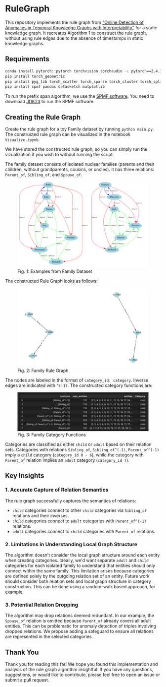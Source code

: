 # RuleGraph

This repository implements the rule graph from ["Online Detection of Anomalies in Temporal Knowledge Graphs with Interpretability"](https://arxiv.org/pdf/2408.00872) for a static knowledge graph. It recreates Algorithm 1 to construct the rule graph, without using rule edges due to the absence of timestamps in static knowledge graphs.

## Requirements
```bash
conda install pytorch::pytorch torchvision torchaudio -c pytorch==2.4.1
pip install torch_geometric
pip install pyg_lib torch_scatter torch_sparse torch_cluster torch_spline_conv -f https://data.pyg.org/whl/torch-2.4.0+cpu.html
pip install spmf pandas datasketch matplotlib
```
To run the prefix span algorithm, we use the [SPMF software](https://www.philippe-fournier-viger.com/spmf/).
You need to download [JDK23](https://www.oracle.com/java/technologies/downloads/) to run the SPMF software.

## Creating the Rule Graph
Create the rule graph for a toy Family dataset by running `python main.py`. The constructed rule graph can be visualized in the notebook `Vizualize.ipynb`.

We have stored the constructed rule graph, so you can simply run the vizualization if you wish to without running the script.

The family dataset consists of isolated nuclear families (parents and their children, without grandparents, cousins, or uncles). It has three relations: `Parent_of`, `Sibling_of`, and `Spouse_of`.
<figure>
  <img src="family.png" alt="Family Dataset" width="500">
  <figcaption>Fig. 1: Examples from Family Dataset</figcaption>
  <a name="family"></a>
</figure>

The constructed Rule Graph looks as follows:

<figure>
  <img src="Family_rule_graph.png" alt="Family Rule Graph" width="500">
  <figcaption>Fig. 2: Family Rule Graph</figcaption>
  <a name="Family_rule_graph"></a>
</figure>

The nodes are labeled in the format of `category_id: category`. Inverse edges are indicated with `^(-1)`. The constructed category functions are:

<figure>
  <img src="Family_Category_Functions.png" alt="Family Category Functions" width="500">
  <figcaption>Fig. 3: Family Category Functions</figcaption>
  <a name="Family_Category_Functions"></a>
</figure>

Categories are classified as either `child` or `adult` based on their relation sets.
Categories with relations `Sibling_of`, `Sibling_of^(-1)`, `Parent_of^(-1)` imply a `child` category (`category_id 0 - 6`), while the category with `Parent_of` relation implies an `adult` category (`category_id 7`).

## Key Insights

### 1. Accurate Capture of Relation Semantics
The rule graph successfully captures the semantics of relations:
- `child` categories connect to other `child` categories via `Sibling_of` relations and their inverses.
- `child` categories connect to `adult` categories with `Parent_of^(-1)` relations.
- `adult` categories connect to `child` categories with `Parent_of` relations.

### 2. Limitations in Understanding Local Graph Structure
The algorithm doesn't consider the local graph structure around each entity when creating categories. Ideally, we'd want separate `adult` and `child` categories for each isolated family to understand that entities should only connect within the same family. This limitation arises because categories are defined solely by the outgoing relation set of an entity. Future work should consider both relation sets and local graph structure in category construction. This can be done using a random-walk based approach, for example.

### 3. Potential Relation Dropping
The algorithm may drop relations deemed redundant. In our example, the `Spouse_of` relation is omitted because `Parent_of` already covers all adult entities. This can be problematic for anomaly detection of triples involving dropped relations. We propose adding a safeguard to ensure all relations are represented in the selected categories.

## Thank You

Thank you for reading this far! We hope you found this implementation and analysis of the rule graph algorithm insightful. If you have any questions, suggestions, or would like to contribute, please feel free to open an issue or submit a pull request.

